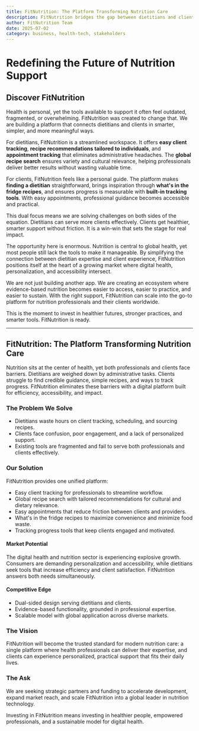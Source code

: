 ```yaml
---
title: FitNutrition: The Platform Transforming Nutrition Care
description: FitNutrition bridges the gap between dietitians and clients with easy tracking, smart recipes, global reach, and seamless appointments.
author: FitNutrition Team
date: 2025-07-02
category: business, health-tech, stakeholders
---
```

# Redefining the Future of Nutrition Support

## Discover FitNutrition

Health is personal, yet the tools available to support it often feel outdated, fragmented, or overwhelming. FitNutrition was created to change that. We are building a platform that connects dietitians and clients in smarter, simpler, and more meaningful ways.

For dietitians, FitNutrition is a streamlined workspace. It offers **easy client tracking**, **recipe recommendations tailored to individuals**, and **appointment tracking** that eliminates administrative headaches. The **global recipe search** ensures variety and cultural relevance, helping professionals deliver better results without wasting valuable time.

For clients, FitNutrition feels like a personal guide. The platform makes **finding a dietitian** straightforward, brings inspiration through **what's in the fridge recipes**, and ensures progress is measurable with **built-in tracking tools**. With easy appointments, professional guidance becomes accessible and practical.

This dual focus means we are solving challenges on both sides of the equation. Dietitians can serve more clients effectively. Clients get healthier, smarter support without friction. It is a win-win that sets the stage for real impact.

The opportunity here is enormous. Nutrition is central to global health, yet most people still lack the tools to make it manageable. By simplifying the connection between dietitian expertise and client experience, FitNutrition positions itself at the heart of a growing market where digital health, personalization, and accessibility intersect.

We are not just building another app. We are creating an ecosystem where evidence-based nutrition becomes easier to access, easier to practice, and easier to sustain. With the right support, FitNutrition can scale into the go-to platform for nutrition professionals and their clients worldwide.

This is the moment to invest in healthier futures, stronger practices, and smarter tools. FitNutrition is ready.

---

## FitNutrition: The Platform Transforming Nutrition Care

Nutrition sits at the center of health, yet both professionals and clients face barriers. Dietitians are weighed down by administrative tasks. Clients struggle to find credible guidance, simple recipes, and ways to track progress. FitNutrition eliminates these barriers with a digital platform built for efficiency, accessibility, and impact.

### The Problem We Solve

- Dietitians waste hours on client tracking, scheduling, and sourcing recipes.
- Clients face confusion, poor engagement, and a lack of personalized support.
- Existing tools are fragmented and fail to serve both professionals and clients effectively.

### Our Solution

FitNutrition provides one unified platform:

- Easy client tracking for professionals to streamline workflow.
- Global recipe search with tailored recommendations for cultural and dietary relevance.
- Easy appointments that reduce friction between clients and providers.
- What's in the fridge recipes to maximize convenience and minimize food waste.
- Tracking progress tools that keep clients engaged and motivated.

#### Market Potential

The digital health and nutrition sector is experiencing explosive growth. Consumers are demanding personalization and accessibility, while dietitians seek tools that increase efficiency and client satisfaction. FitNutrition answers both needs simultaneously.

#### Competitive Edge

- Dual-sided design serving dietitians and clients.
- Evidence-based functionality, grounded in professional expertise.
- Scalable model with global application across diverse markets.

### The Vision

FitNutrition will become the trusted standard for modern nutrition care: a single platform where health professionals can deliver their expertise, and clients can experience personalized, practical support that fits their daily lives.

### The Ask

We are seeking strategic partners and funding to accelerate development, expand market reach, and scale FitNutrition into a global leader in nutrition technology.

Investing in FitNutrition means investing in healthier people, empowered professionals, and a sustainable model for digital health.
